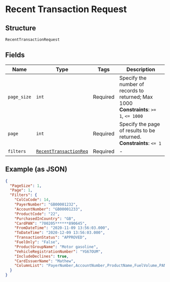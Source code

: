 
# Recent Transaction Request

## Structure

`RecentTransactionRequest`

## Fields

| Name | Type | Tags | Description |
|  --- | --- | --- | --- |
| `page_size` | `int` | Required | Specify the number of records to returned; Max 1000<br>**Constraints**: `>= 1`, `<= 1000` |
| `page` | `int` | Required | Specify the page of results to be returned.<br>**Constraints**: `<= 1` |
| `filters` | [`RecentTransactionReq`](../../doc/models/recent-transaction-req.md) | Required | - |

## Example (as JSON)

```json
{
  "PageSize": 1,
  "Page": 1,
  "Filters": {
    "ColCoCode": 14,
    "PayerNumber": "GB00001232",
    "AccountNumber": "GB00001233",
    "ProductCode": "22",
    "PurchasedInCountry": "GB",
    "CardPAN": "700205******890645",
    "FromDateTime": "2020-11-09 13:56:03.000",
    "ToDateTime": "2020-12-09 13:56:03.000",
    "TransactionStatus": "APPROVED",
    "FuelOnly": "False",
    "ProductGroupName": "Motor gasoline",
    "VehicleRegistrationNumber": "YG67OUM",
    "IncludeDeclines": true,
    "CardIssuerName": "Mathew",
    "ColumnList": "PayerNumber,AccountNumber,ProductName,FuelVolume,PAN"
  }
}
```

